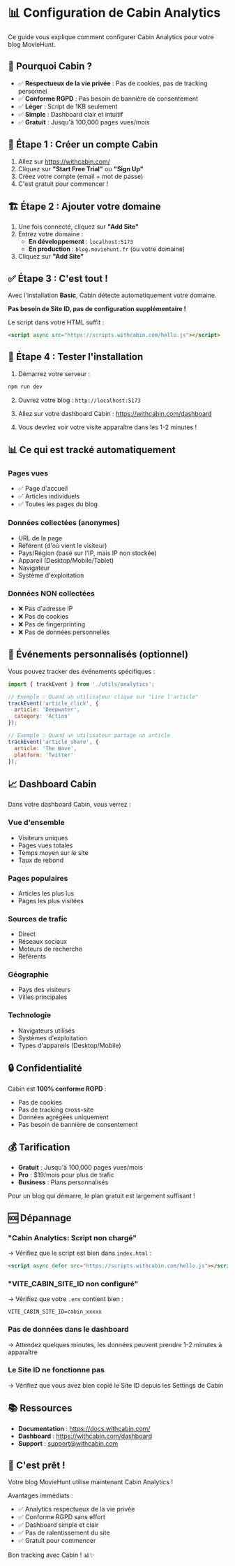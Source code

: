 # 📊 Configuration de Cabin Analytics

Ce guide vous explique comment configurer Cabin Analytics pour votre blog MovieHunt.

## 🌟 Pourquoi Cabin ?

- ✅ **Respectueux de la vie privée** : Pas de cookies, pas de tracking personnel
- ✅ **Conforme RGPD** : Pas besoin de bannière de consentement
- ✅ **Léger** : Script de 1KB seulement
- ✅ **Simple** : Dashboard clair et intuitif
- ✅ **Gratuit** : Jusqu'à 100,000 pages vues/mois

## 🚀 Étape 1 : Créer un compte Cabin

1. Allez sur https://withcabin.com/
2. Cliquez sur **"Start Free Trial"** ou **"Sign Up"**
3. Créez votre compte (email + mot de passe)
4. C'est gratuit pour commencer !

## 🏗️ Étape 2 : Ajouter votre domaine

1. Une fois connecté, cliquez sur **"Add Site"**
2. Entrez votre domaine :
   - **En développement** : `localhost:5173`
   - **En production** : `blog.moviehunt.fr` (ou votre domaine)
3. Cliquez sur **"Add Site"**

## ✅ Étape 3 : C'est tout !

Avec l'installation **Basic**, Cabin détecte automatiquement votre domaine.

**Pas besoin de Site ID, pas de configuration supplémentaire !**

Le script dans votre HTML suffit :
```html
<script async src="https://scripts.withcabin.com/hello.js"></script>
```

## 🧪 Étape 4 : Tester l'installation

1. Démarrez votre serveur :
```bash
npm run dev
```

2. Ouvrez votre blog : `http://localhost:5173`

3. Allez sur votre dashboard Cabin : https://withcabin.com/dashboard

4. Vous devriez voir votre visite apparaître dans les 1-2 minutes !

## 📊 Ce qui est tracké automatiquement

### Pages vues
- ✅ Page d'accueil
- ✅ Articles individuels
- ✅ Toutes les pages du blog

### Données collectées (anonymes)
- URL de la page
- Référent (d'où vient le visiteur)
- Pays/Région (basé sur l'IP, mais IP non stockée)
- Appareil (Desktop/Mobile/Tablet)
- Navigateur
- Système d'exploitation

### Données NON collectées
- ❌ Pas d'adresse IP
- ❌ Pas de cookies
- ❌ Pas de fingerprinting
- ❌ Pas de données personnelles

## 🎯 Événements personnalisés (optionnel)

Vous pouvez tracker des événements spécifiques :

```javascript
import { trackEvent } from './utils/analytics';

// Exemple : Quand un utilisateur clique sur "Lire l'article"
trackEvent('article_click', {
  article: 'Deepwater',
  category: 'Action'
});

// Exemple : Quand un utilisateur partage un article
trackEvent('article_share', {
  article: 'The Wave',
  platform: 'Twitter'
});
```

## 📈 Dashboard Cabin

Dans votre dashboard Cabin, vous verrez :

### Vue d'ensemble
- Visiteurs uniques
- Pages vues totales
- Temps moyen sur le site
- Taux de rebond

### Pages populaires
- Articles les plus lus
- Pages les plus visitées

### Sources de trafic
- Direct
- Réseaux sociaux
- Moteurs de recherche
- Référents

### Géographie
- Pays des visiteurs
- Villes principales

### Technologie
- Navigateurs utilisés
- Systèmes d'exploitation
- Types d'appareils (Desktop/Mobile)

## 🔒 Confidentialité

Cabin est **100% conforme RGPD** :
- Pas de cookies
- Pas de tracking cross-site
- Données agrégées uniquement
- Pas besoin de bannière de consentement

## 💰 Tarification

- **Gratuit** : Jusqu'à 100,000 pages vues/mois
- **Pro** : $19/mois pour plus de trafic
- **Business** : Plans personnalisés

Pour un blog qui démarre, le plan gratuit est largement suffisant !

## 🆘 Dépannage

### "Cabin Analytics: Script non chargé"
→ Vérifiez que le script est bien dans `index.html` :
```html
<script async defer src="https://scripts.withcabin.com/hello.js"></script>
```

### "VITE_CABIN_SITE_ID non configuré"
→ Vérifiez que votre `.env` contient bien :
```env
VITE_CABIN_SITE_ID=cabin_xxxxx
```

### Pas de données dans le dashboard
→ Attendez quelques minutes, les données peuvent prendre 1-2 minutes à apparaître

### Le Site ID ne fonctionne pas
→ Vérifiez que vous avez bien copié le Site ID depuis les Settings de Cabin

## 📚 Ressources

- **Documentation** : https://docs.withcabin.com/
- **Dashboard** : https://withcabin.com/dashboard
- **Support** : support@withcabin.com

## 🎉 C'est prêt !

Votre blog MovieHunt utilise maintenant Cabin Analytics !

Avantages immédiats :
- ✅ Analytics respectueux de la vie privée
- ✅ Conforme RGPD sans effort
- ✅ Dashboard simple et clair
- ✅ Pas de ralentissement du site
- ✅ Gratuit pour commencer

Bon tracking avec Cabin ! 📊✨
